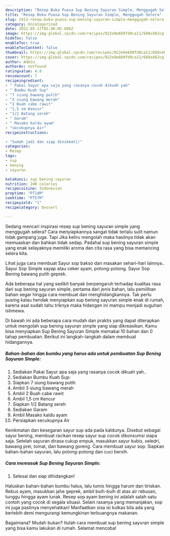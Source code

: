```yaml
---
description: "Resep Buka Puasa Sup Bening Sayuran Simple, Menggugah Selera"
title: "Resep Buka Puasa Sup Bening Sayuran Simple, Menggugah Selera"
slug: 2413-resep-buka-puasa-sup-bening-sayuran-simple-menggugah-selera
category: Uncategorized
date: 2022-05-17T05:40:05.606Z
image: https://img-global.cpcdn.com/recipes/022e9e609fd0ca11/680x482cq70/sup-bening-sayuran-simple-foto-resep-utama.jpg
hideToc: false
enableToc: true
enableTocContent: false
thumbnail: https://img-global.cpcdn.com/recipes/022e9e609fd0ca11/680x482cq70/sup-bening-sayuran-simple-foto-resep-utama.jpg
cover: https://img-global.cpcdn.com/recipes/022e9e609fd0ca11/680x482cq70/sup-bening-sayuran-simple-foto-resep-utama.jpg
author: Admin
authorAv: notfound
ratingvalue: 4.8
reviewcount: 7
recipeingredient:
- " Pakai Sayur apa saja yang rasanya cocok dikuah yah"
- " Bumbu Kuah Sup"
- "7 siung bawang putih"
- "3 siung bawang merah"
- "2 Buah cabe rawit"
- "1,5 cm Kencur"
- "1/2 Batang sereh"
- " Garam"
- " Masako kaldu ayam"
- "secukupnya Air"
recipeinstructions:

- "Sudah jadi dan siap dinikmati!"
categories:
- Resep
tags:
- sup
- bening
- sayuran

katakunci: sup bening sayuran 
nutrition: 240 calories
recipecuisine: Indonesian
preptime: "PT14M"
cooktime: "PT57M"
recipeyield: "1"
recipecategory: Dessert

---
```



Sedang mencari inspirasi resep sup bening sayuran simple yang menggugah selera? Cara menyiapkannya sangat tidak terlalu sulit namun tidak gampang juga. Tapi Jika keliru mengolah maka hasilnya tidak akan memuaskan dan bahkan tidak sedap. Padahal sup bening sayuran simple yang enak selayaknya memiliki aroma dan cita rasa yang bisa memancing selera kita.


Lihat juga cara membuat Sayur sop bakso dan masakan sehari-hari lainnya.. Sayur Sop Simple sayap atau ceker ayam, potong-potong. Sayur Sop Bening bawang putih geprek.

Ada beberapa hal yang sedikit banyak berpengaruh terhadap kualitas rasa dari sup bening sayuran simple, pertama dari jenis bahan, lalu pemilihan bahan segar hingga cara membuat dan menghidangkannya. Tak perlu pusing kalau hendak menyiapkan sup bening sayuran simple enak di rumah, karena asal sudah tahu triknya maka hidangan ini mampu menjadi suguhan istimewa.


Di bawah ini ada beberapa cara mudah dan praktis yang dapat diterapkan untuk mengolah sup bening sayuran simple yang siap dikreasikan. Kamu bisa menyiapkan Sup Bening Sayuran Simple memakai 10 bahan dan 0 tahap pembuatan. Berikut ini langkah-langkah dalam membuat hidangannya.

<!--inarticleads1-->

##### Bahan-bahan dan bumbu yang harus ada untuk pembuatan Sup Bening Sayuran Simple:

1. Sediakan  Pakai Sayur apa saja yang rasanya cocok dikuah yah..
1. Sediakan  Bumbu Kuah Sup:
1. Siapkan 7 siung bawang putih
1. Ambil 3 siung bawang merah
1. Ambil 2 Buah cabe rawit
1. Ambil 1,5 cm Kencur
1. Siapkan 1/2 Batang sereh
1. Sediakan  Garam
1. Ambil  Masako kaldu ayam
1. Persiapkan secukupnya Air


Kenikmatan dan kesegaran sayur sup ada pada kaldunya. Disebut sebagai sayur bening, membuat racikan resep sayur sup cocok dikonsumsi siapa saja. Setelah sayuran dirasa cukup empuk, masukkan sayur kubis, seledri, bawang prei, tomat, dan bawang goreng. Cara membuat sayur sop: Siapkan bahan-bahan sayuran, lalu potong-potong dan cuci bersih. 

<!--inarticleads2-->

##### Cara memasak Sup Bening Sayuran Simple:


1. Selesai dan siap dihidangkan!

Haluskan bahan-bahan bumbu halus, lalu tumis hingga harum dan tiriskan. Rebus ayam, masukkan jahe geprek, ambil buih-buih di atas air rebusan, tunggu hingga ayam lunak. Resep sop ayam bening ini adalah salah satu contoh yang cocok di segala situasi. Selain rasanya yang memanjakan, sop ini juga pastinya menyehatkan! Manfaatkan sisa isi kulkas bila ada yang berlebih demi mengurangi kemungkinan terbuangnya makanan. 

Bagaimana? Mudah bukan? Itulah cara membuat sup bening sayuran simple yang bisa kamu lakukan di rumah. Selamat mencoba!
